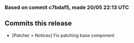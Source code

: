 ### Based on commit c7bdaf5, made 20/05 22:13 UTC
## Commits this release
  - [Patcher > Notices] Fix patching base component